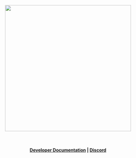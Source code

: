 <p align="center">
  <a href="https://docs.nevermined.io/">
    <img width="400" src="ihttps://raw.githubusercontent.com/nevermined-io/assets/main/images/logo/banner_logo.png">
  </a>
</p>

<br/>
<h4 align='center'>
  <a href="https://docs.nevermined.io/">Developer Documentation</a> | <a href="https://discord.gg/GZju2qScKq">Discord</a>
</h4>
